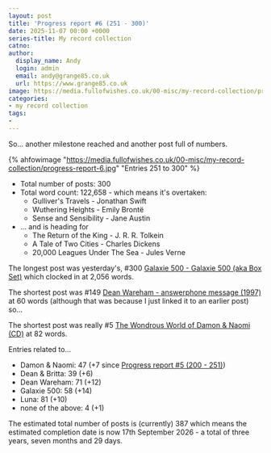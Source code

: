 ```yaml
---
layout: post
title: 'Progress report #6 (251 - 300)'
date: 2025-11-07 00:00 +0000
series-title: My record collection
catno:
author:
  display_name: Andy
  login: admin
  email: andy@grange85.co.uk
  url: https://www.grange85.co.uk
image: https://media.fullofwishes.co.uk/00-misc/my-record-collection/progress-report-6.jpg
categories:
- my record collection
tags:
-
---
```

So... another milestone reached and another post full of numbers.

{% ahfowimage "https://media.fullofwishes.co.uk/00-misc/my-record-collection/progress-report-6.jpg" "Entries 251 to 300" %}

- Total number of posts: 300
- Total word count: 122,658 - which means it's overtaken:
  - Gulliver's Travels - Jonathan Swift
  - Wuthering Heights - Emily Brontë
  - Sense and Sensibility - Jane Austin
- ... and is heading for 
  - The Return of the King - J. R. R. Tolkein
  - A Tale of Two Cities - Charles Dickens
  - 20,000 Leagues Under The Sea - Jules Verne

The longest post was yesterday's, #300 [Galaxie 500 - Galaxie 500 (aka Box Set)](/2025/11/06/my-record-collection-galaxie-500-galaxie-500-aka-box-set/) which clocked in at 2,056 words.

The shortest post was #149 [Dean Wareham - answerphone message (1997)](https://www.fullofwishes.co.uk/2024/06/06/my-record-collection-142-dean-wareham-answerphone-message-mc/) at 60 words (although that was because I just linked it to an earlier post) so...

The shortest post was really #5 [The Wondrous World of Damon & Naomi (CD)](https://www.fullofwishes.co.uk/2023/02/02/my-record-collection-005-the-wondrous-world-of-damon-naomi-cd/) at 82 words.

Entries related to...

- Damon & Naomi: 47 (+7 since [Progress report #5 (200 - 251)](/2024/11/29/progress-report-4-151-200/))
- Dean & Britta: 39 (+6)
- Dean Wareham: 71 (+12)
- Galaxie 500: 58 (+14)
- Luna: 81 (+10)
- none of the above: 4 (+1)

The estimated total number of posts is (currently) 387 which means the estimated completion date is now 17th September 2026 - a total of three years, seven months and 29 days.
